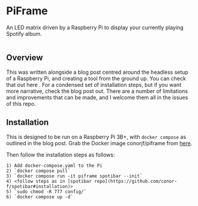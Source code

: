 # PiFrame

An LED matrix driven by a Raspberry Pi to display your currently playing
Spotify album.

<IMG>


## Overview

This was written alongside a blog post centred around the headless setup of a
Raspberry Pi, and creating a tool from the ground up. You can check that out
here <LINK>. For a condensed set of installation steps, but if you want more
narrative, check the blog post out. There are a number of limitations and
improvements that can be made, and I welcome them all in the issues of this
repo.


## Installation

  This is designed to be run on a Raspberry Pi 3B+, with `docker compose` as
outlined in the blog post. Grab the Docker image conorjf/piframe from [here](https://hub.docker.com/r/conorjf/piframe).

  Then follow the installation steps as follows:

    1) Add docker-compose.yaml to the Pi
    2) `docker compose pull`
    3) `docker compose run -it piframe spotibar --init`
    4) <follow steps as in [spotibar repo](https://github.com/conor-f/spotibar#installation)>
    5) `sudo chmod -R 777 config/`
    6) `docker compose up -d`
